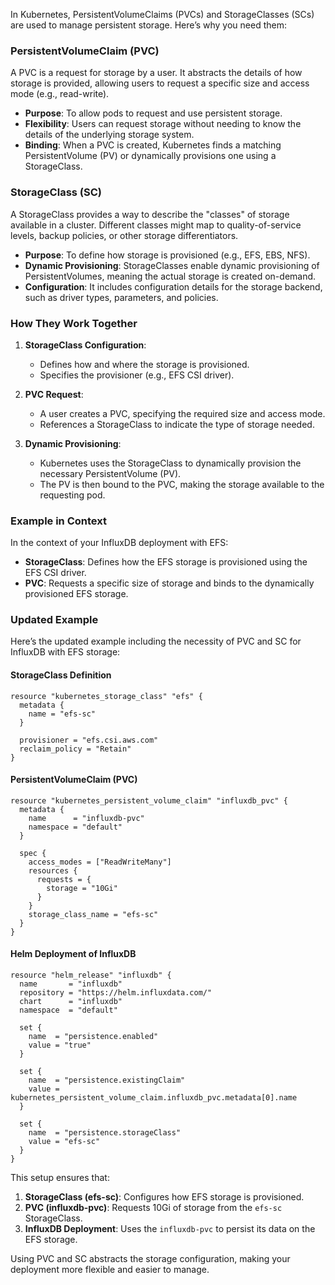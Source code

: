 In Kubernetes, PersistentVolumeClaims (PVCs) and StorageClasses (SCs) are used to manage persistent storage. Here’s why you need them:

### PersistentVolumeClaim (PVC)

A PVC is a request for storage by a user. It abstracts the details of how storage is provided, allowing users to request a specific size and access mode (e.g., read-write).

- **Purpose**: To allow pods to request and use persistent storage.
- **Flexibility**: Users can request storage without needing to know the details of the underlying storage system.
- **Binding**: When a PVC is created, Kubernetes finds a matching PersistentVolume (PV) or dynamically provisions one using a StorageClass.

### StorageClass (SC)

A StorageClass provides a way to describe the "classes" of storage available in a cluster. Different classes might map to quality-of-service levels, backup policies, or other storage differentiators.

- **Purpose**: To define how storage is provisioned (e.g., EFS, EBS, NFS).
- **Dynamic Provisioning**: StorageClasses enable dynamic provisioning of PersistentVolumes, meaning the actual storage is created on-demand.
- **Configuration**: It includes configuration details for the storage backend, such as driver types, parameters, and policies.

### How They Work Together

1. **StorageClass Configuration**:
   - Defines how and where the storage is provisioned.
   - Specifies the provisioner (e.g., EFS CSI driver).

2. **PVC Request**:
   - A user creates a PVC, specifying the required size and access mode.
   - References a StorageClass to indicate the type of storage needed.

3. **Dynamic Provisioning**:
   - Kubernetes uses the StorageClass to dynamically provision the necessary PersistentVolume (PV).
   - The PV is then bound to the PVC, making the storage available to the requesting pod.

### Example in Context

In the context of your InfluxDB deployment with EFS:

- **StorageClass**: Defines how the EFS storage is provisioned using the EFS CSI driver.
- **PVC**: Requests a specific size of storage and binds to the dynamically provisioned EFS storage.

### Updated Example

Here’s the updated example including the necessity of PVC and SC for InfluxDB with EFS storage:

#### StorageClass Definition

```hcl
resource "kubernetes_storage_class" "efs" {
  metadata {
    name = "efs-sc"
  }

  provisioner = "efs.csi.aws.com"
  reclaim_policy = "Retain"
}
```

#### PersistentVolumeClaim (PVC)

```hcl
resource "kubernetes_persistent_volume_claim" "influxdb_pvc" {
  metadata {
    name      = "influxdb-pvc"
    namespace = "default"
  }

  spec {
    access_modes = ["ReadWriteMany"]
    resources {
      requests = {
        storage = "10Gi"
      }
    }
    storage_class_name = "efs-sc"
  }
}
```

#### Helm Deployment of InfluxDB

```hcl
resource "helm_release" "influxdb" {
  name       = "influxdb"
  repository = "https://helm.influxdata.com/"
  chart      = "influxdb"
  namespace  = "default"

  set {
    name  = "persistence.enabled"
    value = "true"
  }

  set {
    name  = "persistence.existingClaim"
    value = kubernetes_persistent_volume_claim.influxdb_pvc.metadata[0].name
  }

  set {
    name  = "persistence.storageClass"
    value = "efs-sc"
  }
}
```

This setup ensures that:

1. **StorageClass (efs-sc)**: Configures how EFS storage is provisioned.
2. **PVC (influxdb-pvc)**: Requests 10Gi of storage from the `efs-sc` StorageClass.
3. **InfluxDB Deployment**: Uses the `influxdb-pvc` to persist its data on the EFS storage.

Using PVC and SC abstracts the storage configuration, making your deployment more flexible and easier to manage.